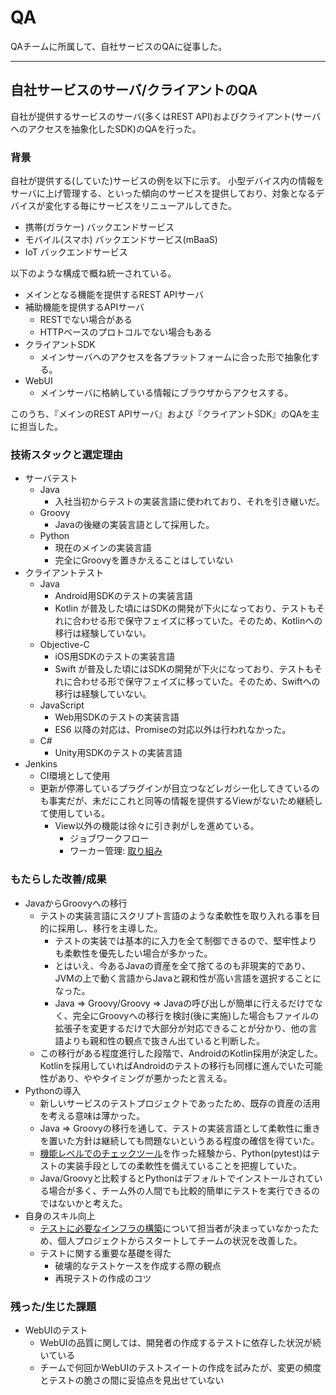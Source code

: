 # QA

QAチームに所属して、自社サービスのQAに従事した。

---

## 自社サービスのサーバ/クライアントのQA

自社が提供するサービスのサーバ(多くはREST API)およびクライアント(サーバへのアクセスを抽象化したSDK)のQAを行った。

### 背景

自社が提供する(していた)サービスの例を以下に示す。
小型デバイス内の情報をサーバに上げ管理する、といった傾向のサービスを提供しており、対象となるデバイスが変化する毎にサービスをリニューアルしてきた。

- 携帯(ガラケー) バックエンドサービス
- モバイル(スマホ) バックエンドサービス(mBaaS)
- IoT バックエンドサービス

以下のような構成で概ね統一されている。

- メインとなる機能を提供するREST APIサーバ
- 補助機能を提供するAPIサーバ
   - RESTでない場合がある
   - HTTPベースのプロトコルでない場合もある
- クライアントSDK
   - メインサーバへのアクセスを各プラットフォームに合った形で抽象化する。
- WebUI
   - メインサーバに格納している情報にブラウザからアクセスする。

このうち、『メインのREST APIサーバ』および『クライアントSDK』のQAを主に担当した。

### 技術スタックと選定理由

- サーバテスト
   - Java
      - 入社当初からテストの実装言語に使われており、それを引き継いだ。
   - Groovy
      - Javaの後継の実装言語として採用した。
   - Python
      - 現在のメインの実装言語
      - 完全にGroovyを置きかえることはしていない
- クライアントテスト
   - Java
      - Android用SDKのテストの実装言語
      - Kotlin が普及した頃にはSDKの開発が下火になっており、テストもそれに合わせる形で保守フェイズに移っていた。そのため、Kotlinへの移行は経験していない。
   - Objective-C
      - iOS用SDKのテストの実装言語
      - Swift が普及した頃にはSDKの開発が下火になっており、テストもそれに合わせる形で保守フェイズに移っていた。そのため、Swiftへの移行は経験していない。
   - JavaScript
      - Web用SDKのテストの実装言語
      - ES6 以降の対応は、Promiseの対応以外は行われなかった。
   - C#
      - Unity用SDKのテストの実装言語
- Jenkins
   - CI環境として使用
   - 更新が停滞しているプラグインが目立つなどレガシー化してきているのも事実だが、未だにこれと同等の情報を提供するViewがないため継続して使用している。
      - View以外の機能は徐々に引き剥がしを進めている。
         - ジョブワークフロー
         - ワーカー管理: [取り組み](./infra.md#kubernetes上でのテスト実行202011検証中)

### もたらした改善/成果

- JavaからGroovyへの移行
   - テストの実装言語にスクリプト言語のような柔軟性を取り入れる事を目的に採用し、移行を主導した。
      - テストの実装では基本的に入力を全て制御できるので、堅牢性よりも柔軟性を優先したい場合が多かった。
      - とはいえ、今あるJavaの資産を全て捨てるのも非現実的であり、JVMの上で動く言語からJavaと親和性が高い言語を選択することになった。
      - Java => Groovy/Groovy => Javaの呼び出しが簡単に行えるだけでなく、完全にGroovyへの移行を検討(後に実施)した場合もファイルの拡張子を変更するだけで大部分が対応できることが分かり、他の言語よりも親和性の観点で抜きん出ていると判断した。
   - この移行がある程度進行した段階で、AndroidのKotlin採用が決定した。Kotlinを採用していればAndroidのテストの移行も同様に進んでいた可能性があり、ややタイミングが悪かったと言える。
- Pythonの導入
   - 新しいサービスのテストプロジェクトであったため、既存の資産の活用を考える意味は薄かった。
   - Java => Groovyの移行を通して、テストの実装言語として柔軟性に重きを置いた方針は継続しても問題ないというある程度の確信を得ていた。
   - [機能レベルでのチェックツール](./for_company.md#機能レベルでのチェックツール201311)を作った経験から、Python(pytest)はテストの実装手段としての柔軟性を備えていることを把握していた。
   - Java/Groovyと比較するとPythonはデフォルトでインストールされている場合が多く、チーム外の人間でも比較的簡単にテストを実行できるのではないかと考えた。
- 自身のスキル向上
   - [テストに必要なインフラの構築](./infra.md)について担当者が決まっていなかったため、個人プロジェクトからスタートしてチームの状況を改善した。
   - テストに関する重要な基礎を得た
      - 破壊的なテストケースを作成する際の観点
      - 再現テストの作成のコツ

### 残った/生じた課題

- WebUIのテスト
   - WebUIの品質に関しては、開発者の作成するテストに依存した状況が続いている
   - チームで何回かWebUIのテストスイートの作成を試みたが、変更の頻度とテストの脆さの間に妥協点を見出せていない
